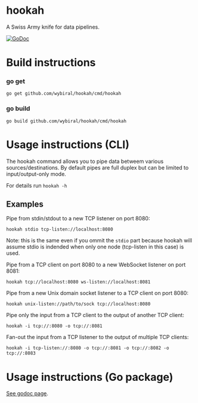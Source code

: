 # hookah
A Swiss Army knife for data pipelines.

[![GoDoc](https://godoc.org/github.com/wybiral/hookah?status.svg)](https://godoc.org/github.com/wybiral/hookah)

# Build instructions
### go get
```
go get github.com/wybiral/hookah/cmd/hookah
```
### go build
```
go build github.com/wybiral/hookah/cmd/hookah
```

# Usage instructions (CLI)
The hookah command allows you to pipe data betweem various sources/destinations.
By default pipes are full duplex but can be limited to input/output-only mode.

For details run `hookah -h`

## Examples

Pipe from stdin/stdout to a new TCP listener on port 8080:
```
hookah stdio tcp-listen://localhost:8080
```
Note: this is the same even if you ommit the `stdio` part because hookah will
assume stdio is indended when only one node (tcp-listen in this case) is used.

Pipe from a TCP client on port 8080 to a new WebSocket listener on
port 8081:
```
hookah tcp://localhost:8080 ws-listen://localhost:8081
```

Pipe from a new Unix domain socket listener to a TCP client on port 8080:
```
hookah unix-listen://path/to/sock tcp://localhost:8080
```

Pipe only the input from a TCP client to the output of another TCP client:
```
hookah -i tcp://:8080 -o tcp://:8081
```

Fan-out the input from a TCP listener to the output of multiple TCP clients:
```
hookah -i tcp-listen://:8080 -o tcp://:8081 -o tcp://:8082 -o tcp://:8083
```

# Usage instructions (Go package)
[See godoc page](https://godoc.org/github.com/wybiral/hookah).
